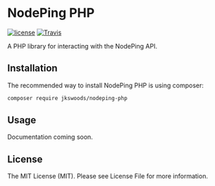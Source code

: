 NodePing PHP
============

[![license](https://img.shields.io/github/license/jkswoods/nodeping-php.svg)]()
[![Travis](https://img.shields.io/travis/jkswoods/nodeping-php.svg)]()

A PHP library for interacting with the NodePing API.

Installation
------------

The recommended way to install NodePing PHP is using composer:

```bash
composer require jkswoods/nodeping-php
```

Usage
-----

Documentation coming soon.

License
-------

The MIT License (MIT). Please see License File for more information.
